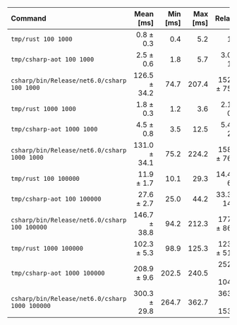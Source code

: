 | Command | Mean [ms] | Min [ms] | Max [ms] | Relative |
|:---|---:|---:|---:|---:|
| `tmp/rust 100 1000` | 0.8 ± 0.3 | 0.4 | 5.2 | 1.00 |
| `tmp/csharp-aot 100 1000` | 2.5 ± 0.6 | 1.8 | 5.7 | 3.03 ± 1.43 |
| `csharp/bin/Release/net6.0/csharp 100 1000` | 126.5 ± 34.2 | 74.7 | 207.4 | 152.96 ± 75.06 |
| `tmp/rust 1000 1000` | 1.8 ± 0.3 | 1.2 | 3.6 | 2.12 ± 0.95 |
| `tmp/csharp-aot 1000 1000` | 4.5 ± 0.8 | 3.5 | 12.5 | 5.49 ± 2.47 |
| `csharp/bin/Release/net6.0/csharp 1000 1000` | 131.0 ± 34.1 | 75.2 | 224.2 | 158.45 ± 76.89 |
| `tmp/rust 100 100000` | 11.9 ± 1.7 | 10.1 | 29.3 | 14.45 ± 6.25 |
| `tmp/csharp-aot 100 100000` | 27.6 ± 2.7 | 25.0 | 44.2 | 33.39 ± 14.05 |
| `csharp/bin/Release/net6.0/csharp 100 100000` | 146.7 ± 38.8 | 94.2 | 212.3 | 177.50 ± 86.57 |
| `tmp/rust 1000 100000` | 102.3 ± 5.3 | 98.9 | 125.3 | 123.75 ± 51.10 |
| `tmp/csharp-aot 1000 100000` | 208.9 ± 9.6 | 202.5 | 240.5 | 252.65 ± 104.15 |
| `csharp/bin/Release/net6.0/csharp 1000 100000` | 300.3 ± 29.8 | 264.7 | 362.7 | 363.31 ± 153.15 |
